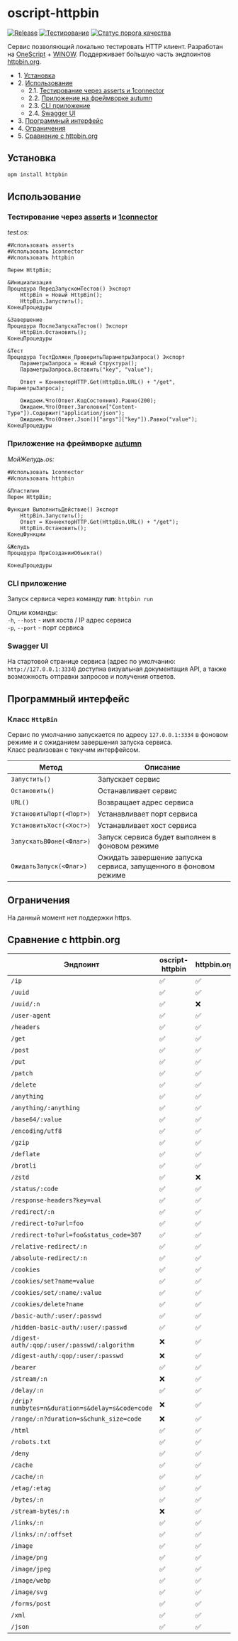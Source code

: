 # oscript-httpbin

[![Release](https://img.shields.io/github/release/Stivo182/oscript-httpbin.svg)](https://github.com/Stivo182/oscript-httpbin/releases)
[![Тестирование](https://github.com/stivo182/oscript-httpbin/actions/workflows/test.yml/badge.svg?branch=main)](https://github.com/stivo182/oscript-httpbin/actions/workflows/test.yml)
[![Статус порога качества](https://sonar.openbsl.ru/api/project_badges/measure?project=httpbin&metric=alert_status&token=sqb_2f7c84743fd1b295085c25a1b96cc8d975cd4dc7)](https://sonar.openbsl.ru/dashboard?id=httpbin)

Cервис позволяющий локально тестировать HTTP клиент. Разработан на [OneScript](https://github.com/EvilBeaver/OneScript) + [WINOW](https://github.com/autumn-library/winow). Поддерживает бо́льшую часть эндпоинтов [httpbin.org](https://httpbin.org/).

* 1\. [Установка](#установка)
* 2\. [Использование](#использование)
    * 2.1\. [Тестирование через asserts и 1connector](#тестирование-через-asserts-и-1connector)
    * 2.2\. [Приложение на фреймворке autumn](#приложение-на-фреймворке-autumn)
    * 2.3\. [CLI приложение](#cli-приложение)
    * 2.4\. [Swagger UI](#swagger-ui)
* 3\. [Программный интерфейс](#программный-интерфейс)
* 4\. [Ограничения](#ограничения)
* 5\. [Сравнение с httpbin.org](#сравнение-с-httpbinorg)

## Установка

``` bash
opm install httpbin
```

## Использование

### Тестирование через [asserts](https://github.com/oscript-library/asserts) и [1connector](https://github.com/vbondarevsky/1connector)

_test.os:_
``` bsl
#Использовать asserts
#Использовать 1connector
#Использовать httpbin

Перем HttpBin;

&Инициализация
Процедура ПередЗапускомТестов() Экспорт
    HttpBin = Новый HttpBin();
    HttpBin.Запустить();
КонецПроцедуры

&Завершение
Процедура ПослеЗапускаТестов() Экспорт
    HttpBin.Остановить();
КонецПроцедуры

&Тест
Процедура ТестДолжен_ПроверитьПараметрыЗапроса() Экспорт
    ПараметрыЗапроса = Новый Структура();
    ПараметрыЗапроса.Вставить("key", "value");

    Ответ = КоннекторHTTP.Get(HttpBin.URL() + "/get", ПараметрыЗапроса);

    Ожидаем.Что(Ответ.КодСостояния).Равно(200);
    Ожидаем.Что(Ответ.Заголовки["Content-Type"]).Содержит("application/json");
    Ожидаем.Что(Ответ.Json()["args"]["key"]).Равно("value");
КонецПроцедуры
```

### Приложение на фреймворке [autumn](https://github.com/autumn-library/autumn)

_МойЖелудь.os:_
``` bsl
#Использовать 1connector
#Использовать httpbin

&Пластилин 
Перем HttpBin;

Функция ВыполнитьДействие() Экспорт
    HttpBin.Запустить();
    Ответ = КоннекторHTTP.Get(HttpBin.URL() + "/get");
    HttpBin.Остановить();
КонецФункции

&Желудь
Процедура ПриСозданииОбъекта()
	
КонецПроцедуры
```

### CLI приложение

Запуск сервиса через команду **run**: `httpbin run`

Опции команды:</br>
`-h`, `--host` - имя хоста / IP адрес сервиса</br>
`-p`, `--port` - порт сервиса

### Swagger UI

На стартовой странице сервиса (адрес по умолчанию: `http://127.0.0.1:3334`) доступна визуальная документация API, а также возможность отправки запросов и получения ответов.

## Программный интерфейс

### Класс `HttpBin`

Сервис по умолчанию запускается по адресу `127.0.0.1:3334` в фоновом режиме и с ожиданием завершения запуска сервиса.</br>
Класс реализован с текучим интерфейсом.

| Метод | Описание |
| --- | --- |
| `Запустить()` | Запускает сервис |
| `Остановить()` | Останавливает сервис |
| `URL()` | Возвращает адрес сервиса |
| `УстановитьПорт(<Порт>)` | Устанавливает порт сервиса |
| `УстановитьХост(<Хост>)` | Устанавливает хост сервиса |
| `ЗапускатьВФоне(<Флаг>)` | Запуск сервиса будет выполнен в фоновом режиме |
| `ОжидатьЗапуск(<Флаг>)` | Ожидать завершение запуска сервиса, запущенного в фоновом режиме |

## Ограничения

На данный момент нет поддержки https.

## Сравнение с httpbin.org

| Эндпоинт | oscript-httpbin | httpbin.org |
| --- | --- | --- |
| `/ip` | ✅ | ✅ |
| `/uuid` | ✅ | ✅ |
| `/uuid/:n` | ✅ | ❌ |
| `/user-agent` | ✅ | ✅ |
| `/headers` | ✅ | ✅ |
| `/get` | ✅ | ✅ |
| `/post` | ✅ | ✅ |
| `/put` | ✅ | ✅ |
| `/patch` | ✅ | ✅ |
| `/delete` | ✅ | ✅ |
| `/anything` | ✅ | ✅ |
| `/anything/:anything` | ✅ | ✅ |
| `/base64/:value` | ✅ | ✅ |
| `/encoding/utf8` | ✅ | ✅ |
| `/gzip` | ✅ | ✅ |
| `/deflate` | ✅ | ✅ |
| `/brotli` | ✅ | ✅ |
| `/zstd` | ✅ | ❌ |
| `/status/:code` | ✅ | ✅ |
| `/response-headers?key=val` | ✅ | ✅ |
| `/redirect/:n` | ✅ | ✅ |
| `/redirect-to?url=foo` | ✅ | ✅ |
| `/redirect-to?url=foo&status_code=307` | ✅ | ✅ |
| `/relative-redirect/:n` | ✅ | ✅ |
| `/absolute-redirect/:n` | ✅ | ✅ |
| `/cookies` | ✅ | ✅ |
| `/cookies/set?name=value` | ✅ | ✅ |
| `/cookies/set/:name/:value` | ✅ | ✅ |
| `/cookies/delete?name` | ✅ | ✅ |
| `/basic-auth/:user/:passwd` | ✅ | ✅ |
| `/hidden-basic-auth/:user/:passwd` | ✅ | ✅ |
| `/digest-auth/:qop/:user/:passwd/:algorithm` | ❌ | ✅ |
| `/digest-auth/:qop/:user/:passwd` | ❌ | ✅ |
| `/bearer` | ✅ | ✅ |
| `/stream/:n` | ❌ | ✅ |
| `/delay/:n` | ✅ | ✅ |
| `/drip?numbytes=n&duration=s&delay=s&code=code` | ❌ | ✅ |
| `/range/:n?duration=s&chunk_size=code` | ❌ | ✅ |
| `/html` | ✅ | ✅ |
| `/robots.txt` | ✅ | ✅ |
| `/deny` | ✅ | ✅ |
| `/cache` | ✅ | ✅ |
| `/cache/:n` | ✅ | ✅ |
| `/etag/:etag` | ✅ | ✅ |
| `/bytes/:n` | ✅ | ✅ |
| `/stream-bytes/:n` | ❌ | ✅ |
| `/links/:n` | ✅ | ✅ |
| `/links/:n/:offset` | ✅ | ✅ |
| `/image` | ✅ | ✅ |
| `/image/png` | ✅ | ✅ |
| `/image/jpeg` | ✅ | ✅ |
| `/image/webp` | ✅ | ✅ |
| `/image/svg` | ✅ | ✅ |
| `/forms/post` | ✅ | ✅ |
| `/xml` | ✅ | ✅ |
| `/json` | ✅ | ✅ |
